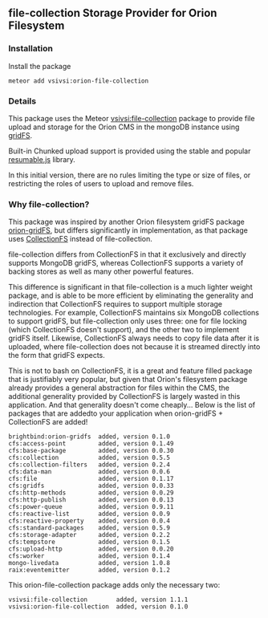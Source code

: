 ## file-collection Storage Provider for Orion Filesystem

### Installation

Install the package
```
meteor add vsivsi:orion-file-collection
```

### Details

This package uses the Meteor
[vsivsi:file-collection](https://atmospherejs.com/vsivsi/file-collection)
package to provide file upload and storage for the Orion CMS in the mongoDB
instance using [gridFS](http://docs.mongodb.org/manual/reference/gridfs/).

Built-in Chunked upload support is provided using the stable and popular
[resumable.js](http://resumablejs.com/) library.

In this initial version, there are no rules limiting the type or size of
files, or restricting the roles of users to upload and remove files.

### Why file-collection?

This package was inspired by another Orion filesystem gridFS package
[orion-gridFS](https://github.com/brightbind/orion-gridFS), but differs
significantly in implementation, as that package uses
[CollectionFS](https://github.com/CollectionFS/Meteor-CollectionFS) instead of
file-collection.

file-collection differs from CollectionFS in that it exclusively and directly
supports MongoDB gridFS, whereas CollectionFS supports a variety of backing
stores as well as many other powerful features.

This difference is significant in that file-collection is a much lighter weight
package, and is able to be more efficient by eliminating the generality and
indirection that CollectionFS requires to support multiple storage technologies.
For example, CollectionFS maintains six MongoDB collections to support gridFS,
but file-collection only uses three: one for file locking (which CollectionFS
doesn't support), and the other two to implement gridFS itself. Likewise,
CollectionFS always needs to copy file data after it is uploaded, where
file-collection does not because it is streamed directly into the form that
gridFS expects.

This is not to bash on CollectionFS, it is a great and feature filled package
that is justifiably very popular, but given that Orion's filesystem package
already provides a general abstraction for files within the CMS, the additional
generality provided by CollectionFS is largely wasted in this application. And
that generality doesn't come cheaply... Below is the list of packages that are
addedto your application when orion-gridFS + CollectionFS are added!

```
brightbind:orion-gridfs  added, version 0.1.0
cfs:access-point         added, version 0.1.49
cfs:base-package         added, version 0.0.30
cfs:collection           added, version 0.5.5
cfs:collection-filters   added, version 0.2.4
cfs:data-man             added, version 0.0.6
cfs:file                 added, version 0.1.17
cfs:gridfs               added, version 0.0.33
cfs:http-methods         added, version 0.0.29
cfs:http-publish         added, version 0.0.13
cfs:power-queue          added, version 0.9.11
cfs:reactive-list        added, version 0.0.9
cfs:reactive-property    added, version 0.0.4
cfs:standard-packages    added, version 0.5.9
cfs:storage-adapter      added, version 0.2.2
cfs:tempstore            added, version 0.1.5
cfs:upload-http          added, version 0.0.20
cfs:worker               added, version 0.1.4
mongo-livedata           added, version 1.0.8
raix:eventemitter        added, version 0.1.2
```

This orion-file-collection package adds only the necessary two:

```
vsivsi:file-collection        added, version 1.1.1
vsivsi:orion-file-collection  added, version 0.1.0
```
